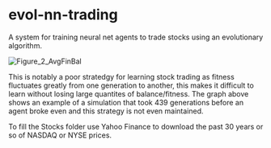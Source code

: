 # evol-nn-trading
A system for training neural net agents to trade stocks using an evolutionary algorithm.

![Figure_2_AvgFinBal](https://github.com/user-attachments/assets/5e91f3ca-253f-438c-9605-88d721ff42d1)

This is notably a poor stratedgy for learning stock trading as fitness fluctuates greatly
from one generation to another, this makes it difficult to learn without losing large quantites
of balance/fitness. The graph above shows an example of a simulation that took 439 generations before an
agent broke even and this strategy is not even maintained.

To fill the Stocks folder use Yahoo Finance to download the past 30 years or so of NASDAQ 
or NYSE prices. 
